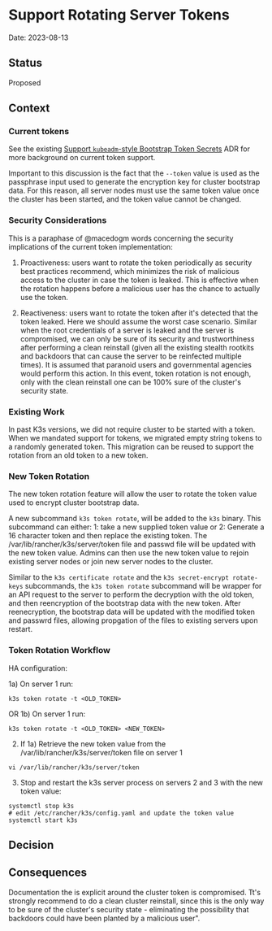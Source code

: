 # Support Rotating Server Tokens

Date: 2023-08-13

## Status

Proposed 

## Context


### Current tokens

See the existing [Support `kubeadm`-style Bootstrap Token Secrets](agent-join-token.md) ADR 
for more background on current token support.

Important to this discussion is the fact that the `--token` value is used as the passphrase input
used to generate the encryption key for cluster bootstrap data. For this reason, all server nodes 
must use the same token value once the cluster has been started, and the token value cannot be changed.

### Security Considerations

This is a paraphase of @macedogm words concerning the security implications of the current token implementation:

1. Proactiveness: users want to rotate the token periodically as security best practices recommend,
which minimizes the risk of malicious access to the cluster in case the token is leaked. This is 
effective when the rotation happens before a malicious user has the chance to actually use the token.

2. Reactiveness: users want to rotate the token after it's detected that the token leaked. Here we 
should assume the worst case scenario. Similar when the root credentials of a server is leaked and
the server is compromised, we can only be sure of its security and trustworthiness after performing
a clean reinstall (given all the existing stealth rootkits and backdoors that can cause the server to 
be reinfected multiple times). It is assumed that paranoid users and governmental agencies would perform
this action. In this event, token rotation is not enough, only with the clean reinstall one can be 100%
sure of the cluster's security state.

### Existing Work

In past K3s versions, we did not require cluster to be started with a token. When we mandated support
for tokens, we migrated empty string tokens to a randomly generated token. This migration can be
reused to support the rotation from an old token to a new token.


### New Token Rotation

The new token rotation feature will allow the user to rotate the token value used to encrypt cluster bootstrap data.

A new subcommand `k3s token rotate`, will be added to the `k3s` binary. This subcommand can either:
1: take a new supplied token value or 2: Generate a 16 character token and then replace the existing token.
The /var/lib/rancher/k3s/server/token file and passwd file will be updated with the new token value.
Admins can then use the new token value to rejoin existing server nodes or join new server nodes to the cluster.

Similar to the `k3s certificate rotate` and the `k3s secret-encrypt rotate-keys` subcommands,
the `k3s token rotate` subcommand will be wrapper for an API request to the server to perform the decryption
with the old token, and then reencryption of the bootstrap data with the new token. After reenecryption, the 
bootstrap data will be updated with the modified token and passwrd files, allowing propgation of the files to
existing servers upon restart.

### Token Rotation Workflow

HA configuration:

1a) On server 1 run:
```
k3s token rotate -t <OLD_TOKEN>
```

OR
1b)  On server 1 run:

```
k3s token rotate -t <OLD_TOKEN> <NEW_TOKEN>
```

2) If 1a) Retrieve the new token value from the /var/lib/rancher/k3s/server/token file on server 1
```
vi /var/lib/rancher/k3s/server/token
```

3) Stop and restart the k3s server process on servers 2 and 3 with the new token value:

```
systemctl stop k3s
# edit /etc/rancher/k3s/config.yaml and update the token value
systemctl start k3s
```

## Decision


## Consequences

Documentation the is explicit around the cluster token is compromised. Tt's strongly recommend to do a clean cluster reinstall, since this is the only way to be sure of the cluster's security state - eliminating the possibility that backdoors could have been planted by a malicious user".
